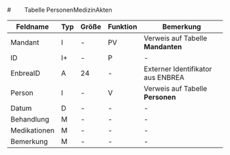 #        Tabelle PersonenMedizinAkten


| Feldname     | Typ | Größe | Funktion | Bemerkung                         |
|--------------|-----|-------|----------|-----------------------------------|
| Mandant      | I   | -     | PV       | Verweis auf Tabelle **Mandanten** |
| ID           | I+  | -     | P        | -                                 |
| EnbreaID     | A   | 24    | -        | Externer Identifikator aus ENBREA |
| Person       | I   | -     | V        | Verweis auf Tabelle **Personen**  |
| Datum        | D   | -     | -        | -                                 |
| Behandlung   | M   | -     | -        | -                                 |
| Medikationen | M   | -     | -        | -                                 |
| Bemerkung    | M   | -     | -        | -                                 |


